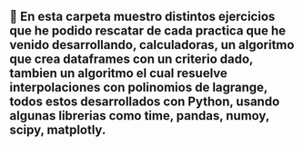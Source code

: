 <b><h2> 🎏 En esta carpeta muestro distintos ejercicios que he podido rescatar de cada practica que he venido desarrollando, calculadoras, un algoritmo que crea dataframes con un criterio dado, tambien un algoritmo el cual resuelve interpolaciones con polinomios de lagrange, todos estos desarrollados con Python, usando algunas librerias como time, pandas, numoy, scipy, matplotly.  </h2></b>
